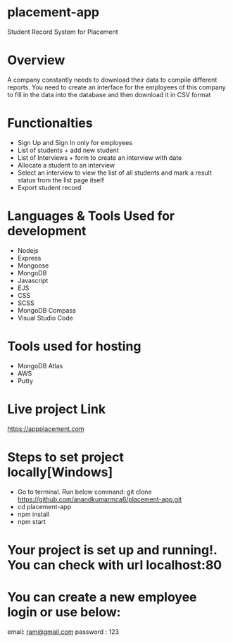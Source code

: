 # placement-app
Student Record System for Placement
# Overview
A company constantly needs to download their data to compile different reports. You need to create an interface for the employees of this company to fill in the data into the database and then download it in CSV format
# Functionalties
-	Sign Up and Sign In only for employees
-	List of students + add new student 
-	List of Interviews + form to create an interview with date
-	Allocate a student to an interview
-	Select an interview to view the list of all students and mark a result status from the list page itself
- Export student record 
# Languages & Tools Used for development
- Nodejs
- Express
- Mongoose
- MongoDB
- Javascript
- EJS
- CSS
- SCSS
- MongoDB Compass
- Visual Studio Code
# Tools used for hosting
- MongoDB Atlas
- AWS
- Putty
# Live project Link
https://appplacement.com

# Steps to set project locally[Windows]
- Go to terminal. Run below command:
     git clone https://github.com/anandkumarmca6/placement-app.git
-  cd placement-app
- npm install
- npm start
 # Your project is set up and running!. You can check with url localhost:80
 # You can create a new employee login or use below:
 email: ram@gmail.com
 password : 123
